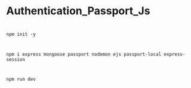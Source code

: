 ﻿# Authentication_Passport_Js
 #
```npm init -y```
#
```npm i express mongoose passport nodemon ejs passport-local express-session ```
#
```npm run dev```
